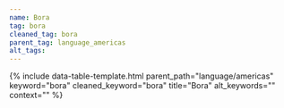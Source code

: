 ```yaml
---
name: Bora
tag: bora
cleaned_tag: bora
parent_tag: language_americas
alt_tags: 
---
```


{% include data-table-template.html 
  parent_path="language/americas" 
  keyword="bora" 
  cleaned_keyword="bora" 
  title="Bora"
  alt_keywords=""
  context=""
%}

